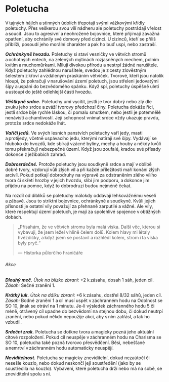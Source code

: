 # Poletucha
  
V tajných hájích a stinných údolích třepotají svými vážkovými křídly poletuchy. Přes veškerou svou vílí nádheru ale poletuchy postrádají vřelost a soucit. Jsou to agresivní a neohrožené bojovnice, které přijímají závažná opatření, aby ochránily své domovy před cizinci. U cizinců, kteří se příliš přiblíží, posoudí jeho morální charakter a pak ho buď uspí, nebo zastraší.
  
***Ochránkyně hvozdu.*** Poletuchy si staví vesničky ve větvích stromů a ochotných entech, na zelených mýtinách rozjasněných mechem, polním kvítím a muchomůrkami. Milují divokou přírodu a nestrpí žádné narušitele. Když poletuchy zahlédnou narušitele, svedou je z cesty zlověstným šelestem z křoví a vzdáleným praskáním větviček. Tvorové, kteří jsou natolik hloupí, že pokračují v narušování území poletuch, jsou střeleni jedovatými šípy a uspáni do bezvědomého spánku. Když spí, poletuchy úspěšně uletí a ustoupí do ještě odlehlejší části hvozdu.
  
***Věštkyně srdce.*** Poletuchy umí vycítit, jestli je tvor dobrý nebo zlý dle zvuku jeho srdce a zváží tvorovy předchozí činy. Poletucha dokáže říci, jestli srdce bije rychle láskou, či pomalu smutkem, nebo jestli je potemnělé nenávistí a chamtivostí. Její schopnost vnímat srdce vždy ukazuje pravdu, protože srdce nedokáže lhát.
  
***Vařiči jedů.*** Ve svých lesních panstvích poletuchy vaří jedy, masti a protijedy, včetně uspávacího jedu, kterými natírají své šípy. Vydávají se hluboko do hvozdů, kde sbírají vzácné byliny, mechy a houby a někdy kvůli tomu překračují nebezpečné území. Když jsou zoufalé, kradou své přísady dokonce z ježibabích zahrad.
  
***Dobrosrdečné.*** Protože poletuchy jsou soudkyně srdce a mají v oblibě dobré tvory, vzdorují vůli zlých víl a při každé příležitosti maří konání zlých arcivíl. Pokud potkají dobrodruhy na výpravě za odstraněním zlého vílího tvora či skřetí hrozby v jejich hvozdu, slíbí jim podporu, a dokonce jim přijdou na pomoc, když to dobrodruzi budou nejméně čekat.
  
Na rozdíl od diblíků se poletuchy málokdy oddávají lehkovážnému veselí a zábavě. Jsou to striktní bojovnice, ochránkyně a soudkyně. Kvůli jejich přísnosti je ostatní víly považují za přehnaně zarputilé a vážné. Ale víly, které respektují území poletuch, je mají za spolehlivé spojence v obtížných dobách.

> „Přísahám, že ve větvích stromu byla malá víska. Další věc, kterou si vybavuji, že jsem ležel v hlíně čelem dolů. Kolem hlavy mi létaly hvězdičky, a když jsem se postavil a rozhlédl kolem, strom i ta víska byly pryč.“
>  
> — Historka půlorčího hraničáře

<Monster 
    title="Poletucha"
    subtitle="Drobná víla, neutrální dobro￼"
    armor-class="15 (kožená zbroj)"
    hit-points="2 (1k4)"
    speed="2 sáhy, létání 8 sáhů"
    str="3 (-4)"
    dex="18 (+4)"
    con="10 (+0)"
    int="14 (+2)"
    wis="13 (+1)"
    cha="11 (+0)"
    saving-throws=""
    skills="Nenápadnost +8, Vnímání +3"
    damage-vulnerabilities=""
    damage-resistances=""
    damage-immunities=""
    condition-immunities=""
    senses="pasivní Vnímání 13"
    languages="elfština, obecná řeč, sylvánština"
    challenge="1/4 (50 ZK)"
    >
 
###### Akce
  
***Dlouhý meč.*** *Útok na blízko zbraní:* +2 k zásahu, dosah 1 sáh, jeden cíl. *Zásah:* Sečné zranění 1.
  
***Krátký luk.*** *Útok na dálku zbraní:* +6 k zásahu, dostřel 8/32 sáhů, jeden cíl. *Zásah:* Bodné zranění 1 a cíl musí uspět v záchranném hodu na Odolnost se SO 10, jinak se otráví na 1 minutu. Je-li výsledek záchranného hodu 5 či méně, otrávený cíl upadne do bezvědomí na stejnou dobu, či dokud neutrpí zranění, nebo pokud někdo nepoužije akci, aby s ním zatřásl, a tak ho vzbudil.
  
***Srdeční zrak.*** Poletucha se dotkne tvora a magicky pozná jeho aktuální citové rozpoložení. Pokud cíl neuspěje v záchranném hodu na Charisma se SO 10, poletucha také pozná tvorovo přesvědčení. Běsi, nebešťané a nemrtví v záchranném hodu automaticky neuspějí.
  
***Neviditelnost.*** Poletucha se magicky zneviditelní, dokud nezaútočí či nesešle kouzlo, nebo dokud neskončí její soustředění (jako by se soustředila na kouzlo). Vybavení, které poletucha drží nebo má na sobě, se zneviditelní spolu s ní.

</Monster>
